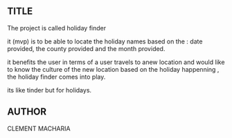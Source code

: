 ## TITLE
 The project is called holiday finder 

 it (mvp) is to be able to locate the holiday names based on the : date provided, the county provided and the month provided.

 it benefits the user in terms of a user travels to anew location and would like to know the culture of the new location based on the holiday happenning , the holiday finder comes into play. 
 
 its like tinder but for holidays.

 ## AUTHOR
  CLEMENT MACHARIA